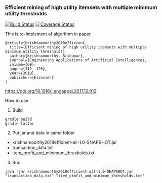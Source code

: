 ### Efficient mining of high utility itemsets with multiple minimum utility thresholds

[![Build Status](https://travis-ci.org/ttpro1995/krishnamoorthy2018efficient.svg?branch=master)](https://travis-ci.org/ttpro1995/krishnamoorthy2018efficient)
[![Coverage Status](https://coveralls.io/repos/github/ttpro1995/krishnamoorthy2018efficient/badge.svg?branch=master)](https://coveralls.io/github/ttpro1995/krishnamoorthy2018efficient?branch=master)


This is re-implement of algorithm in paper 
```
@article{krishnamoorthy2018efficient,
  title={Efficient mining of high utility itemsets with multiple minimum utility thresholds},
  author={Krishnamoorthy, Srikumar},
  journal={Engineering Applications of Artificial Intelligence},
  volume={69},
  pages={112--126},
  year={2018},
  publisher={Elsevier}
}
```

https://doi.org/10.1016/j.engappai.2017.12.012

How to use 

1. Build 

```
gradle build
gradle fatJar
```

2. Put jar and data in same folder <br>  
* krishnamoorthy2018efficient-all-1.0-SNAPSHOT.jar
* transaction_data.txt
* item_profit_and_minimum_thresholds.txt

3. Run 

```
java -jar krishnamoorthy2018efficient-all-1.0-SNAPSHOT.jar "transaction_data.txt" "item_profit_and_minimum_thresholds.txt"
```


